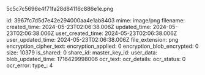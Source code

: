 5c5c7c5696e4f71fa28d84116c886e1e.png

id: 3967fc7d5d7e42e294000aa4e1ab8403
mime: image/png
filename: 
created_time: 2024-05-23T02:06:38.006Z
updated_time: 2024-05-23T02:06:38.006Z
user_created_time: 2024-05-23T02:06:38.006Z
user_updated_time: 2024-05-23T02:06:38.006Z
file_extension: png
encryption_cipher_text: 
encryption_applied: 0
encryption_blob_encrypted: 0
size: 10379
is_shared: 0
share_id: 
master_key_id: 
user_data: 
blob_updated_time: 1716429998006
ocr_text: 
ocr_details: 
ocr_status: 0
ocr_error: 
type_: 4